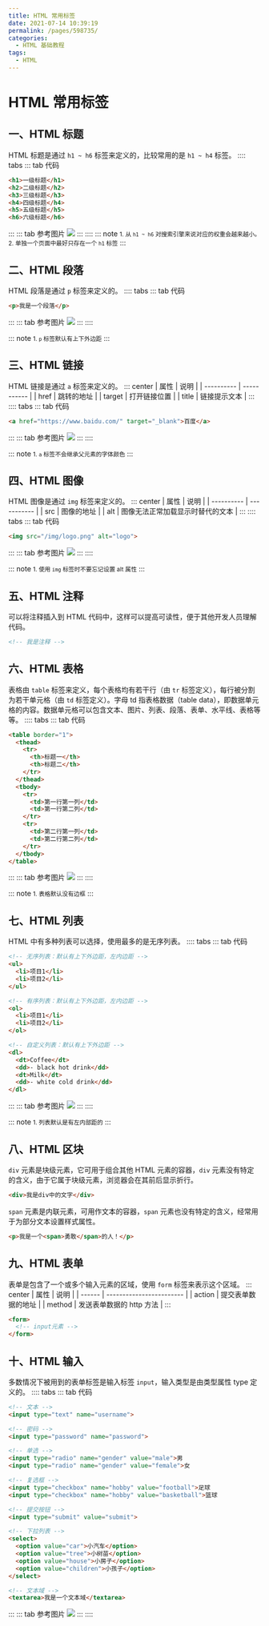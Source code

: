 ```yaml
---
title: HTML 常用标签
date: 2021-07-14 10:39:19
permalink: /pages/598735/
categories:
  - HTML 基础教程
tags:
  - HTML
---
```

# HTML 常用标签

## 一、HTML 标题

HTML 标题是通过 `h1 ~ h6` 标签来定义的，比较常用的是 `h1 ~ h4` 标签。
:::: tabs
::: tab 代码
```html
<h1>一级标题</h1>
<h2>二级标题</h2>
<h3>三级标题</h3>
<h4>四级标题</h4>
<h5>五级标题</h5>
<h6>六级标题</h6>
```
:::
::: tab 参考图片
![](https://cdn.jsdelivr.net/gh/xiaoyang-web/blog-imgs/images/20210709163318.png)
:::
::::
::: note
<small>1. 从 <code>h1 ~ h6</code> 对搜索引擎来说对应的权重会越来越小。</small>
<br>
<small>2. 单独一个页面中最好只存在一个 <code>h1</code> 标签</small>
:::

## 二、HTML 段落

HTML 段落是通过 `p` 标签来定义的。
:::: tabs
::: tab 代码
```html
<p>我是一个段落</p>
```
:::
::: tab 参考图片
![](https://cdn.jsdelivr.net/gh/xiaoyang-web/blog-imgs/images/20210709164215.png)
:::
::::

::: note
<small>1. <code>p</code> 标签默认有上下外边距</small>
:::

## 三、HTML 链接

HTML 链接是通过 `a` 标签来定义的。
::: center
| 属性  | 说明         |
| ---------- | ----------- |
| href   | 跳转的地址   |
| target | 打开链接位置 |
| title  | 链接提示文本 |
:::
:::: tabs
::: tab 代码
```html
<a href="https://www.baidu.com/" target="_blank">百度</a>
```
:::
::: tab 参考图片
![](https://cdn.jsdelivr.net/gh/xiaoyang-web/blog-imgs/images/20210709164444.png)
:::
::::

::: note
<small>1. <code>a</code> 标签不会继承父元素的字体颜色</small>
:::

## 四、HTML 图像

HTML 图像是通过 `img` 标签来定义的。
::: center
| 属性  | 说明         |
| ---------- | ----------- |
| src | 图像的地址 |
| alt | 图像无法正常加载显示时替代的文本 |
:::
:::: tabs
::: tab 代码
```html
<img src="/img/logo.png" alt="logo">
```
:::
::: tab 参考图片
![](https://cdn.jsdelivr.net/gh/xiaoyang-web/blog-imgs/images/20210709164637.png)
:::
::::

::: note
<small>1. 使用 <code>img</code> 标签时不要忘记设置 alt 属性</small>
:::

## 五、HTML 注释

可以将注释插入到 HTML 代码中，这样可以提高可读性，便于其他开发人员理解代码。
```html
<!-- 我是注释 -->
```

## 六、HTML 表格

表格由 `table` 标签来定义，每个表格均有若干行（由 `tr` 标签定义），每行被分割为若干单元格（由 `td` 标签定义）。字母 td 指表格数据（table data），即数据单元格的内容。数据单元格可以包含文本、图片、列表、段落、表单、水平线、表格等等。
:::: tabs
::: tab 代码
```html
<table border="1">
  <thead>
    <tr>
      <th>标题一</th>
      <th>标题二</th>
    </tr>
  </thead>
  <tbody>
    <tr>
      <td>第一行第一列</td>
      <td>第一行第二列</td>
    </tr>
    <tr>
      <td>第二行第一列</td>
      <td>第二行第二列</td>
    </tr>
  </tbody>
</table>
```
:::
::: tab 参考图片
![](https://cdn.jsdelivr.net/gh/xiaoyang-web/blog-imgs/images/20210709164808.png)
:::
::::

::: note
<small>1. 表格默认没有边框</small>
:::

## 七、HTML 列表

HTML 中有多种列表可以选择，使用最多的是无序列表。
:::: tabs
::: tab 代码
```html
<!-- 无序列表：默认有上下外边距，左内边距 -->
<ul>
  <li>项目1</li>
  <li>项目2</li>
</ul>

<!-- 有序列表：默认有上下外边距，左内边距 -->
<ol>
  <li>项目1</li>
  <li>项目2</li>
</ol>

<!-- 自定义列表：默认有上下外边距 -->
<dl>
  <dt>Coffee</dt>
  <dd>- black hot drink</dd>
  <dt>Milk</dt>
  <dd>- white cold drink</dd>
</dl>
```
:::
::: tab 参考图片
![](https://cdn.jsdelivr.net/gh/xiaoyang-web/blog-imgs/images/20210709164924.png)
:::
::::

::: note
<small>1. 列表默认是有左内部距的</small>
:::

## 八、HTML 区块

`div` 元素是块级元素，它可用于组合其他 HTML 元素的容器，`div` 元素没有特定的含义，由于它属于块级元素，浏览器会在其前后显示折行。
```html
<div>我是div中的文字</div>
```
`span` 元素是内联元素，可用作文本的容器，`span` 元素也没有特定的含义，经常用于为部分文本设置样式属性。
```html
<p>我是一个<span>勇敢</span>的人！</p>
```

## 九、HTML 表单

表单是包含了一个或多个输入元素的区域，使用 `form` 标签来表示这个区域。
::: center
| 属性   | 说明                     |
| ------ | ------------------------ |
| action | 提交表单数据的地址       |
| method | 发送表单数据的 http 方法 |
:::
```html
<form>
  <!-- input元素 -->
</form>
```

## 十、HTML 输入

多数情况下被用到的表单标签是输入标签 `input`，输入类型是由类型属性 type 定义的。
:::: tabs
::: tab 代码
```html
<!-- 文本 -->
<input type="text" name="username">

<!-- 密码 -->
<input type="password" name="password">

<!-- 单选 -->
<input type="radio" name="gender" value="male">男
<input type="radio" name="gender" value="female">女

<!-- 复选框 -->
<input type="checkbox" name="hobby" value="football">足球
<input type="checkbox" name="hobby" value="basketball">篮球

<!-- 提交按钮 -->
<input type="submit" value="submit">

<!-- 下拉列表 -->
<select>
  <option value="car">小汽车</option>
  <option value="tree">小树苗</option>
  <option value="house">小房子</option>
  <option value="children">小孩子</option>
</select>

<!-- 文本域 -->
<textarea>我是一个文本域</textarea>
```
:::
::: tab 参考图片
![](https://cdn.jsdelivr.net/gh/xiaoyang-web/blog-imgs/images/20210709165320.png)
:::
::::